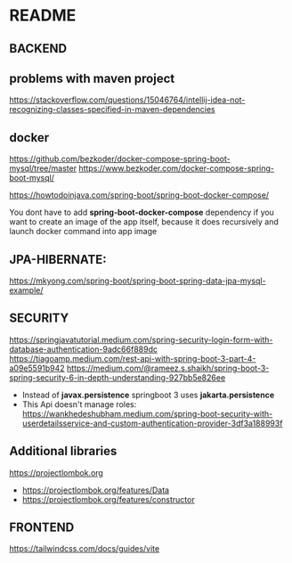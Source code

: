 # README


## BACKEND

## problems with maven project
https://stackoverflow.com/questions/15046764/intellij-idea-not-recognizing-classes-specified-in-maven-dependencies

## docker
https://github.com/bezkoder/docker-compose-spring-boot-mysql/tree/master
https://www.bezkoder.com/docker-compose-spring-boot-mysql/

https://howtodoinjava.com/spring-boot/spring-boot-docker-compose/

You dont have to add **spring-boot-docker-compose** dependency if you want to create an image of the app itself, 
because it does recursively and launch docker command into app image

## JPA-HIBERNATE:
https://mkyong.com/spring-boot/spring-boot-spring-data-jpa-mysql-example/

## SECURITY
https://springjavatutorial.medium.com/spring-security-login-form-with-database-authentication-9adc66f889dc
https://tiagoamp.medium.com/rest-api-with-spring-boot-3-part-4-a09e5591b942
https://medium.com/@rameez.s.shaikh/spring-boot-3-spring-security-6-in-depth-understanding-927bb5e826ee
 - Instead of **javax.persistence** springboot 3 uses **jakarta.persistence**
 - This Api doesn't manage roles: https://wankhedeshubham.medium.com/spring-boot-security-with-userdetailsservice-and-custom-authentication-provider-3df3a188993f

## Additional libraries
https://projectlombok.org
 - https://projectlombok.org/features/Data
 - https://projectlombok.org/features/constructor
 
 
 
## FRONTEND
https://tailwindcss.com/docs/guides/vite